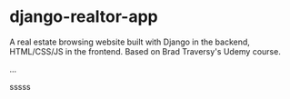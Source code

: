 # django-realtor-app

A real estate browsing website built with Django in the backend, HTML/CSS/JS in the frontend. Based on Brad Traversy's Udemy course.

...





sssss

